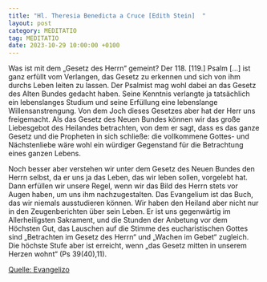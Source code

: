 ```yaml
---
title: "Hl. Theresia Benedicta a Cruce [Edith Stein]  "
layout: post
category: MEDITATIO
tag: MEDITATIO
date: 2023-10-29 10:00:00 +0100
---
```

Was ist mit dem „Gesetz des Herrn“ gemeint? Der 118. [119.] Psalm […] ist ganz erfüllt vom Verlangen, das Gesetz zu erkennen und sich von ihm durchs Leben leiten zu lassen. Der Psalmist mag wohl dabei an das Gesetz des Alten Bundes gedacht haben. Seine Kenntnis verlangte ja tatsächlich ein lebenslanges Studium und seine Erfüllung eine lebenslange Willensanstrengung.<!--more--> Von dem Joch dieses Gesetzes aber hat der Herr uns freigemacht. Als das Gesetz des Neuen Bundes können wir das große Liebesgebot des Heilandes betrachten, von dem er sagt, dass es das ganze Gesetz und die Propheten in sich schließe: die vollkommene Gottes- und Nächstenliebe wäre wohl ein würdiger Gegenstand für die Betrachtung eines ganzen Lebens.

Noch besser aber verstehen wir unter dem Gesetz des Neuen Bundes den Herrn selbst, da er uns ja das Leben, das wir leben sollen, vorgelebt hat. Dann erfüllen wir unsere Regel, wenn wir das Bild des Herrn stets vor Augen haben, um uns ihm nachzugestalten. Das Evangelium ist das Buch, das wir niemals ausstudieren können. Wir haben den Heiland aber nicht nur in den Zeugenberichten über sein Leben. Er ist uns gegenwärtig im Allerheiligsten Sakrament, und die Stunden der Anbetung vor dem Höchsten Gut, das Lauschen auf die Stimme des eucharistischen Gottes sind „Betrachten im Gesetz des Herrn“ und „Wachen im Gebet“ zugleich. Die höchste Stufe aber ist erreicht, wenn „das Gesetz mitten in unserem Herzen wohnt“ (Ps 39(40),11).

[Quelle: Evangelizo](https://evangeliumtagfuertag.org/DE/gospel)